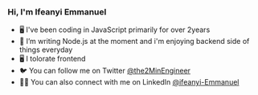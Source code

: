 ### Hi, I'm Ifeanyi Emmanuel

- 🖥️ I've been coding in JavaScript primarily for over 2years
- 🦀 I’m writing Node.js at the moment and i'm enjoying backend side of things everyday
- 🖥️ I tolorate frontend
- 🐦 You can follow me on Twitter [@the2MinEngineer](https://twitter.com/the2MinEngineer)
- 🧑‍💼 You can also connect with me on LinkedIn [@ifeanyi-Emmanuel](https://linkedin.com/in/ifeanyi-emmanuel/)
